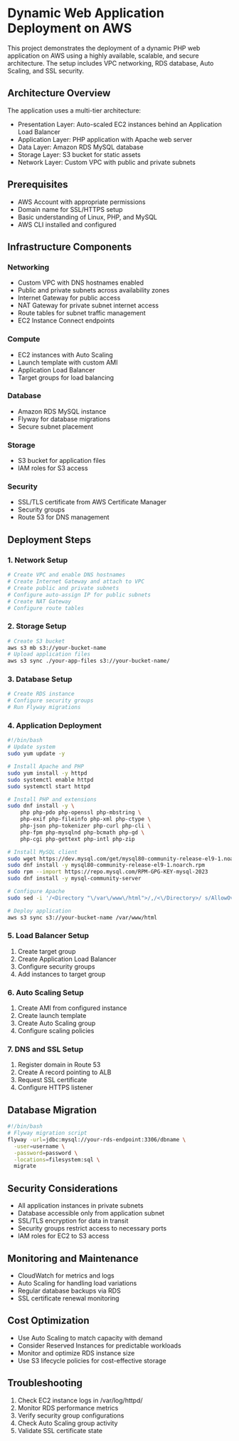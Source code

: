 # Dynamic Web Application Deployment on AWS

This project demonstrates the deployment of a dynamic PHP web application on AWS using a highly available, scalable, and secure architecture. The setup includes VPC networking, RDS database, Auto Scaling, and SSL security.

## Architecture Overview

The application uses a multi-tier architecture:
- Presentation Layer: Auto-scaled EC2 instances behind an Application Load Balancer
- Application Layer: PHP application with Apache web server
- Data Layer: Amazon RDS MySQL database
- Storage Layer: S3 bucket for static assets
- Network Layer: Custom VPC with public and private subnets

## Prerequisites

- AWS Account with appropriate permissions
- Domain name for SSL/HTTPS setup
- Basic understanding of Linux, PHP, and MySQL
- AWS CLI installed and configured

## Infrastructure Components

### Networking
- Custom VPC with DNS hostnames enabled
- Public and private subnets across availability zones
- Internet Gateway for public access
- NAT Gateway for private subnet internet access
- Route tables for subnet traffic management
- EC2 Instance Connect endpoints

### Compute
- EC2 instances with Auto Scaling
- Launch template with custom AMI
- Application Load Balancer
- Target groups for load balancing

### Database
- Amazon RDS MySQL instance
- Flyway for database migrations
- Secure subnet placement

### Storage
- S3 bucket for application files
- IAM roles for S3 access

### Security
- SSL/TLS certificate from AWS Certificate Manager
- Security groups
- Route 53 for DNS management

## Deployment Steps

### 1. Network Setup
```bash
# Create VPC and enable DNS hostnames
# Create Internet Gateway and attach to VPC
# Create public and private subnets
# Configure auto-assign IP for public subnets
# Create NAT Gateway
# Configure route tables
```

### 2. Storage Setup
```bash
# Create S3 bucket
aws s3 mb s3://your-bucket-name
# Upload application files
aws s3 sync ./your-app-files s3://your-bucket-name/
```

### 3. Database Setup
```bash
# Create RDS instance
# Configure security groups
# Run Flyway migrations
```

### 4. Application Deployment
```bash
#!/bin/bash
# Update system
sudo yum update -y

# Install Apache and PHP
sudo yum install -y httpd
sudo systemctl enable httpd
sudo systemctl start httpd

# Install PHP and extensions
sudo dnf install -y \
    php php-pdo php-openssl php-mbstring \
    php-exif php-fileinfo php-xml php-ctype \
    php-json php-tokenizer php-curl php-cli \
    php-fpm php-mysqlnd php-bcmath php-gd \
    php-cgi php-gettext php-intl php-zip

# Install MySQL client
sudo wget https://dev.mysql.com/get/mysql80-community-release-el9-1.noarch.rpm
sudo dnf install -y mysql80-community-release-el9-1.noarch.rpm
sudo rpm --import https://repo.mysql.com/RPM-GPG-KEY-mysql-2023
sudo dnf install -y mysql-community-server

# Configure Apache
sudo sed -i '/<Directory "\/var\/www\/html">/,/<\/Directory>/ s/AllowOverride None/AllowOverride All/' /etc/httpd/conf/httpd.conf

# Deploy application
aws s3 sync s3://your-bucket-name /var/www/html
```

### 5. Load Balancer Setup
1. Create target group
2. Create Application Load Balancer
3. Configure security groups
4. Add instances to target group

### 6. Auto Scaling Setup
1. Create AMI from configured instance
2. Create launch template
3. Create Auto Scaling group
4. Configure scaling policies

### 7. DNS and SSL Setup
1. Register domain in Route 53
2. Create A record pointing to ALB
3. Request SSL certificate
4. Configure HTTPS listener

## Database Migration

```bash
#!/bin/bash
# Flyway migration script
flyway -url=jdbc:mysql://your-rds-endpoint:3306/dbname \
  -user=username \
  -password=password \
  -locations=filesystem:sql \
  migrate
```

## Security Considerations

- All application instances in private subnets
- Database accessible only from application subnet
- SSL/TLS encryption for data in transit
- Security groups restrict access to necessary ports
- IAM roles for EC2 to S3 access

## Monitoring and Maintenance

- CloudWatch for metrics and logs
- Auto Scaling for handling load variations
- Regular database backups via RDS
- SSL certificate renewal monitoring

## Cost Optimization

- Use Auto Scaling to match capacity with demand
- Consider Reserved Instances for predictable workloads
- Monitor and optimize RDS instance size
- Use S3 lifecycle policies for cost-effective storage

## Troubleshooting

1. Check EC2 instance logs in /var/log/httpd/
2. Monitor RDS performance metrics
3. Verify security group configurations
4. Check Auto Scaling group activity
5. Validate SSL certificate state
